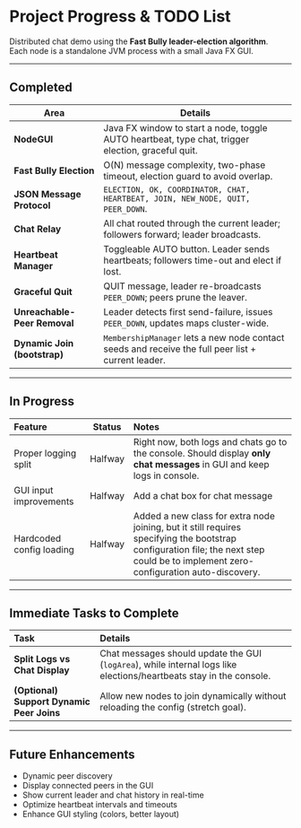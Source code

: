# Project Progress & TODO List

Distributed chat demo using the **Fast Bully leader-election algorithm**.  
Each node is a standalone JVM process with a small Java FX GUI.

---

## Completed

| Area | Details |
|------|---------|
| **NodeGUI** | Java FX window to start a node, toggle AUTO heartbeat, type chat, trigger election, graceful quit. |
| **Fast Bully Election** | O(N) message complexity, two-phase timeout, election guard to avoid overlap. |
| **JSON Message Protocol** | `ELECTION, OK, COORDINATOR, CHAT, HEARTBEAT, JOIN, NEW_NODE, QUIT, PEER_DOWN`. |
| **Chat Relay** | All chat routed through the current leader; followers forward; leader broadcasts. |
| **Heartbeat Manager** | Toggleable AUTO button. Leader sends heartbeats; followers time-out and elect if lost. |
| **Graceful Quit** | QUIT message, leader re-broadcasts `PEER_DOWN`; peers prune the leaver. |
| **Unreachable-Peer Removal** | Leader detects first send-failure, issues `PEER_DOWN`, updates maps cluster-wide. |
| **Dynamic Join (bootstrap)** | `MembershipManager` lets a new node contact seeds and receive the full peer list + current leader. |

---

## In Progress

| Feature | Status | Notes |
|:--------|:------:|:------|
| Proper logging split |  Halfway | Right now, both logs and chats go to the console. Should display **only chat messages** in GUI and keep logs in console. |
| GUI input improvements | Halfway | Add a chat box for chat message |
| Hardcoded config loading | Halfway | Added a new class for extra node joining, but it still requires specifying the bootstrap configuration file; the next step could be to implement zero-configuration auto-discovery. |

---

## Immediate Tasks to Complete

| Task | Details |
|:-----|:--------|
| **Split Logs vs Chat Display** | Chat messages should update the GUI (`logArea`), while internal logs like elections/heartbeats stay in the console. |
| **(Optional) Support Dynamic Peer Joins** | Allow new nodes to join dynamically without reloading the config (stretch goal). |

---

## Future Enhancements 

- Dynamic peer discovery
- Display connected peers in the GUI
- Show current leader and chat history in real-time
- Optimize heartbeat intervals and timeouts
- Enhance GUI styling (colors, better layout)

